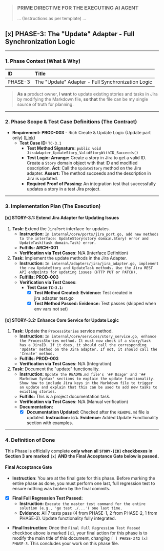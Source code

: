 
> ### **PRIME DIRECTIVE FOR THE EXECUTING AI AGENT**
>
> ... (Instructions as per template) ...

## [x] PHASE-3: The "Update" Adapter - Full Synchronization Logic

---

### **1. Phase Context (What & Why)**

| ID | Title |
| :--- | :--- |
| PHASE-3 | The "Update" Adapter - Full Synchronization Logic |

> **As a** product owner, **I want** to update existing stories and tasks in Jira by modifying the Markdown file, **so that** the file can be my single source of truth for planning.

---

### **2. Phase Scope & Test Case Definitions (The Contract)**

*   **Requirement:** **PROD-003** - Rich Create & Update Logic (Update part only) ([Link](./REQUIREMENTS.md#PROD-003))
    *   **Test Case ID:** `TC-3.1`
        *   **Test Method Signature:** `public void JiraAdapter_UpdateStory_ValidStoryWithID_Succeeds()`
        *   **Test Logic:** **Arrange:** Create a story in Jira to get a valid ID. Create a `Story` domain object with that ID and modified description. **Act:** Call the `UpdateStory` method on the Jira adapter. **Assert:** The method succeeds and the description in Jira is updated.
        *   **Required Proof of Passing:** An integration test that successfully updates a story in a test Jira project.

---

### **3. Implementation Plan (The Execution)**

#### [x] STORY-3.1: Extend Jira Adapter for Updating Issues

1.  **Task:** Extend the `JiraPort` interface for updates.
    *   **Instruction:** `In internal/core/ports/jira_port.go, add new methods to the interface: UpdateStory(story domain.Story) error and UpdateTask(task domain.Task) error.`
    *   **Fulfills:** **ARCH-001**
    *   **Verification via Test Cases:** N/A (Interface Definition)
2.  **Task:** Implement the update methods in the Jira Adapter.
    *   **Instruction:** `In internal/adapters/jira/jira_adapter.go, implement the new UpdateStory and UpdateTask methods. Use the Jira REST API endpoints for updating issues (HTTP PUT or PATCH).`
    *   **Fulfills:** **PROD-003**
    *   **Verification via Test Cases:**
        *   **Test Case `TC-3.1`:**
            *   [x] **Test Method Created:** **Evidence:** Test created in jira_adapter_test.go
            *   [x] **Test Method Passed:** **Evidence:** Test passes (skipped when env vars not set)

#### [x] STORY-3.2: Enhance Core Service for Update Logic

1.  **Task:** Update the `ProcessStories` service method.
    *   **Instruction:** `In internal/core/services/story_service.go, enhance the ProcessStories method. It must now check if a story/task has a JiraID. If it does, it should call the corresponding 'Update' method on the Jira adapter. If not, it should call the 'Create' method.`
    *   **Fulfills:** **PROD-003**
    *   **Verification via Test Cases:** N/A (Integration)
2.  **Task:** Document the "update" functionality.
    *   **Instruction:** `Update the README.md file's '## Usage' and '## Markdown Syntax' sections to explain the update functionality. Show how to include Jira keys in the Markdown file to trigger an update and explain that this can be used to add new tasks to existing stories.`
    *   **Fulfills:** This is a project documentation task.
    *   **Verification via Test Cases:** N/A (Manual verification)
    *   **Documentation:**
        *   [x] **Documentation Updated:** Checked after the `README.md` file is updated. **Instruction:** `N/A`. **Evidence:** Added Update Functionality section with examples.

---

### **4. Definition of Done**

This Phase is officially complete **only when all `STORY-[ID]` checkboxes in Section 3 are marked `[x]` AND the Final Acceptance Gate below is passed.**

#### Final Acceptance Gate

*   **Instruction:** You are at the final gate for this phase. Before marking the entire phase as done, you must perform one last, full regression test to ensure nothing was broken by the final commits.
*   [x] **Final Full Regression Test Passed:**
    *   **Instruction:** `Execute the master test command for the entire solution (e.g., 'go test ./...') one last time.`
    *   **Evidence:** All 7 tests pass (4 from PHASE-1, 2 from PHASE-2, 1 from PHASE-3). Update functionality fully integrated.

*   **Final Instruction:** Once the `Final Full Regression Test Passed` checkbox above is marked `[x]`, your final action for this phase is to modify the main title of this document, changing `[ ] PHASE-3` to `[x] PHASE-3`. This concludes your work on this phase file.
